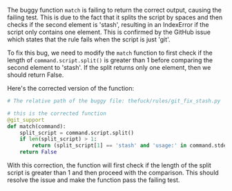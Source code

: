 The buggy function `match` is failing to return the correct output, causing the failing test. This is due to the fact that it splits the script by spaces and then checks if the second element is 'stash', resulting in an IndexError if the script only contains one element. This is confirmed by the GitHub issue which states that the rule fails when the script is just 'git'.

To fix this bug, we need to modify the `match` function to first check if the length of `command.script.split()` is greater than 1 before comparing the second element to 'stash'. If the split returns only one element, then we should return False.

Here's the corrected version of the function:

```python
# The relative path of the buggy file: thefuck/rules/git_fix_stash.py

# this is the corrected function
@git_support
def match(command):
    split_script = command.script.split()
    if len(split_script) > 1:
        return (split_script[1] == 'stash' and 'usage:' in command.stderr)
    return False
```

With this correction, the function will first check if the length of the split script is greater than 1 and then proceed with the comparison. This should resolve the issue and make the function pass the failing test.